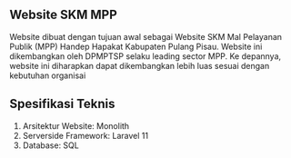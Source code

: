 ## Website SKM MPP

Website dibuat dengan tujuan awal sebagai Website SKM Mal Pelayanan Publik (MPP) Handep Hapakat Kabupaten Pulang Pisau. Website ini dikembangkan oleh DPMPTSP selaku leading sector MPP. Ke depannya, website ini diharapkan dapat dikembangkan lebih luas sesuai dengan kebutuhan organisai

## Spesifikasi Teknis
1. Arsitektur Website: Monolith
2. Serverside Framework: Laravel 11
3. Database: SQL 